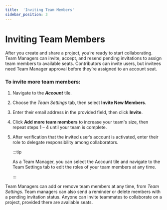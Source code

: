 ```yaml
---
title:  'Inviting Team Members'
sidebar_position: 3
---
```


# Inviting Team Members

After you create and share a project, you’re ready to start collaborating. Team Managers can invite, accept, and resend pending invitations to assign team members to available seats. Contributors can invite users, but invitees need Team Manager approval before they’re assigned to an account seat.

### To invite more team members: 

1. Navigate to the ***Account*** tile. 

2. Choose the *Team Settings* tab, then select **Invite New Members**.

3. Enter their email address in the provided field, then click **Invite**. 

4. Click **Add more team members** to increase your team's size, then repeat steps 1 – 4 until your team is complete. 

5. After verification that the invited user’s account is activated, enter their role to delegate responsibility among collaborators.

    :::tip

    As a Team Manager, you can select the Account tile and navigate to the Team Settings tab to edit the roles of your team members at any time. 

    :::

Team Managers can add or remove team members at any time, from *Team Settings*. Team managers can also send a reminder or delete members with a pending invitation status. Anyone can invite teammates to collaborate on a project, provided there are available seats.